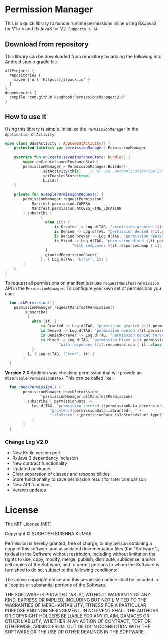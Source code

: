 # Permission Manager
This is a quick library to handle runtime permissions inline using RXJava2 for V1.x.x and RxJava3 for V2. `Supports > 14`

## Download from repository
This library can be downloaded from repository by adding the following into Android studio gradle file.
```
allProjects {
  repositories {
    maven { url 'https://jitpack.io' }
  }
}
dependencies {
  compile 'com.github.ksughosh:PermissionsManager:2.0'
}
```

## How to use it
Using this library is simple. Initialize the `PermissionManager` in the `Application` or `Activity`

```kotlin
open class BaseActivity : AppCompatActivity() {
    protected lateinit var permissionManager: PermissionManager
    
    override fun onCreate(savedInstanceState: Bundle?) {
        super.onCreate(savedInstanceState)
        permissionManager = PermissionManager.Builder()
                .setActivity(this)    // or use .setApplication(application) in AppClass for DI
                .setEnablesStore(true)
                .build()                   
    }
    
    private fun examplePermissionRequest() {
        permissionManager.requestPermission(
            Manifest.permission.CAMERA, 
            Manifest.permission.ACCESS_FINE_LOCATION
        ).subscribe (
                {
                  when (it) {
                      is Granted -> Log.d(TAG, "permission granted ${it.permissions}")
                      is Denied -> Log.d(TAG, "permission denied ${it.permissions}")
                      is DeniedForever -> Log.d(TAG, "permission denied forever ${it.permissions}")
                      is Mixed -> Log.d(TAG, "permission Mixed ${it.permissions} " +
                              "with responses ${it.responses.map { it::class.java.simpleName }}")
                  }
                  grantedPermissionCheck()
                }, { Log.e(TAG, "Error", it) }
        )
    }
}
```
To request all permissions on manifest just use `requestManifestPermission` API in the `PermissionManager`. To configure your own set of permissions you can:

```kotlin
  fun askPermission(){
    permissionManager.requestManifestPermission()
        .subscribe(
          {
            when (it) {
                is Granted -> Log.d(TAG, "permission granted ${it.permissions}")
                is Denied -> Log.d(TAG, "permission denied ${it.permissions}")
                is DeniedForever -> Log.d(TAG, "permission denied forever ${it.permissions}")
                is Mixed -> Log.d(TAG, "permission Mixed ${it.permissions} " +
                        "with responses ${it.responses.map { it::class.java.simpleName }}")
            }
          }, { Log.e(TAG, "Error", it) }
        )
  }
```

__Version 2.0__ Addition was checking permission that will provide an `Observable<PermissionData>`. This can be called like:

```kotlin
  fun checkPermission() {
        permissionManager.checkPermission(
                *permissionManager.allManifestPermissions
        ).subscribe { permissionData ->
            Log.d(TAG, "permission checked ${permissionData.permission}, " +
                    "granted:${permissionData.isGranted}, " +
                    "isInStore: ${permissionData.isInStoreValue?.type}"
            )
        }
  }

```
### Change Log V2.0

- New Kotlin version port
- RxJava 3 dependency inclusion
- New contract functionality
- Updated packages
- Clear separation of classes and responsibilities
- Store functionality to save permission result for later comparison
- New API functions
- Version updates

# License
The MIT License (MIT)

Copyright © SUGHOSH KRISHNA KUMAR

Permission is hereby granted, free of charge, to any person obtaining a copy of this software and associated documentation files (the "Software"), to deal in the Software without restriction, including without limitation the rights to use, copy, modify, merge, publish, distribute, sublicense, and/or sell copies of the Software, and to permit persons to whom the Software is furnished to do so, subject to the following conditions:

The above copyright notice and this permission notice shall be included in all copies or substantial portions of the Software.

THE SOFTWARE IS PROVIDED "AS IS", WITHOUT WARRANTY OF ANY KIND, EXPRESS OR IMPLIED, INCLUDING BUT NOT LIMITED TO THE WARRANTIES OF MERCHANTABILITY, FITNESS FOR A PARTICULAR PURPOSE AND NONINFRINGEMENT. IN NO EVENT SHALL THE AUTHORS OR COPYRIGHT HOLDERS BE LIABLE FOR ANY CLAIM, DAMAGES OR OTHER LIABILITY, WHETHER IN AN ACTION OF CONTRACT, TORT OR OTHERWISE, ARISING FROM, OUT OF OR IN CONNECTION WITH THE SOFTWARE OR THE USE OR OTHER DEALINGS IN THE SOFTWARE.
